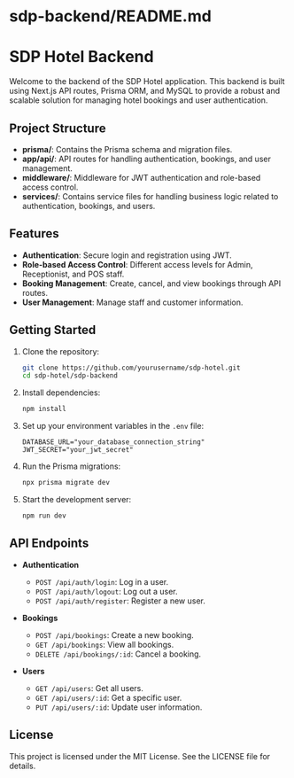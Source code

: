 # sdp-backend/README.md

# SDP Hotel Backend

Welcome to the backend of the SDP Hotel application. This backend is built using Next.js API routes, Prisma ORM, and MySQL to provide a robust and scalable solution for managing hotel bookings and user authentication.

## Project Structure

- **prisma/**: Contains the Prisma schema and migration files.
- **app/api/**: API routes for handling authentication, bookings, and user management.
- **middleware/**: Middleware for JWT authentication and role-based access control.
- **services/**: Contains service files for handling business logic related to authentication, bookings, and users.

## Features

- **Authentication**: Secure login and registration using JWT.
- **Role-based Access Control**: Different access levels for Admin, Receptionist, and POS staff.
- **Booking Management**: Create, cancel, and view bookings through API routes.
- **User Management**: Manage staff and customer information.

## Getting Started

1. Clone the repository:
   ```bash
   git clone https://github.com/yourusername/sdp-hotel.git
   cd sdp-hotel/sdp-backend
   ```

2. Install dependencies:
   ```bash
   npm install
   ```

3. Set up your environment variables in the `.env` file:
   ```plaintext
   DATABASE_URL="your_database_connection_string"
   JWT_SECRET="your_jwt_secret"
   ```

4. Run the Prisma migrations:
   ```bash
   npx prisma migrate dev
   ```

5. Start the development server:
   ```bash
   npm run dev
   ```

## API Endpoints

- **Authentication**
  - `POST /api/auth/login`: Log in a user.
  - `POST /api/auth/logout`: Log out a user.
  - `POST /api/auth/register`: Register a new user.

- **Bookings**
  - `POST /api/bookings`: Create a new booking.
  - `GET /api/bookings`: View all bookings.
  - `DELETE /api/bookings/:id`: Cancel a booking.

- **Users**
  - `GET /api/users`: Get all users.
  - `GET /api/users/:id`: Get a specific user.
  - `PUT /api/users/:id`: Update user information.

## License

This project is licensed under the MIT License. See the LICENSE file for details.